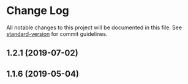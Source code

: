 # Change Log

All notable changes to this project will be documented in this file. See [standard-version](https://github.com/conventional-changelog/standard-version) for commit guidelines.

<a name="1.2.1"></a>
## 1.2.1 (2019-07-02)



<a name="1.1.6"></a>
## 1.1.6 (2019-05-04)
